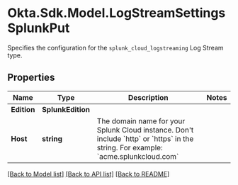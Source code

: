 # Okta.Sdk.Model.LogStreamSettingsSplunkPut
Specifies the configuration for the `splunk_cloud_logstreaming` Log Stream type.

## Properties

Name | Type | Description | Notes
------------ | ------------- | ------------- | -------------
**Edition** | **SplunkEdition** |  | 
**Host** | **string** | The domain name for your Splunk Cloud instance. Don&#39;t include &#x60;http&#x60; or &#x60;https&#x60; in the string. For example: &#x60;acme.splunkcloud.com&#x60; | 

[[Back to Model list]](../README.md#documentation-for-models) [[Back to API list]](../README.md#documentation-for-api-endpoints) [[Back to README]](../README.md)

